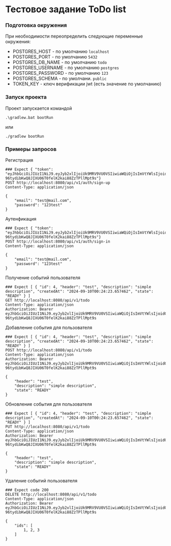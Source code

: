 # Тестовое задание ToDo list

### Подготовка окружения

При необходимости переопределить следующие переменные окружения:
* POSTGRES_HOST - по умолчанию `localhost`
* POSTGRES_PORT - по умолчанию `5432`
* POSTGRES_DB_NAME - по умолчанию `todo`
* POSTGRES_USERNAME - по умолчанию `postgres`
* POSTGRES_PASSWORD - по умолчанию `123`
* POSTGRES_SCHEMA - по умолчани. `public`
* TOKEN_KEY - ключ верификации jwt (есть значение по умолчанию)

### Запуск проекта
Проект запускается командой
```
.\gradlew.bat bootRun
```
или 
```
./gradlew bootRun
```

### Примеры запросов

Регистрация
```http request
### Expect { "token": "eyJhbGciOiJIUzI1NiJ9.eyJyb2xlIjoiUk9MRV9VU0VSIiwiaWQiOjIsImVtYWlsIjoidGVzdEBtYWlsLmNvbSIsInN1YiI6InRlc3RAbWFpbC5jb20iLCJpYXQiOjE3MjU5MDk3MDIsImV4cCI6MTcyNjA1MzcwMn0.uy-96tydibKwQ8JIXU06T0felK2kai88ZzTPllMpt9s"}
POST http://localhost:8080/api/v1/auth/sign-up
Content-Type: application/json

{
    "email": "test@mail.com",
    "password": "123test"
}
```

Аутенфикация
```http request
### Expect { "token": "eyJhbGciOiJIUzI1NiJ9.eyJyb2xlIjoiUk9MRV9VU0VSIiwiaWQiOjIsImVtYWlsIjoidGVzdEBtYWlsLmNvbSIsInN1YiI6InRlc3RAbWFpbC5jb20iLCJpYXQiOjE3MjU5MDk3MDIsImV4cCI6MTcyNjA1MzcwMn0.uy-96tydibKwQ8JIXU06T0felK2kai88ZzTPllMpt9s"}
POST http://localhost:8080/api/v1/auth/sign-in
Content-Type: application/json

{
    "email": "test@mail.com",
    "password": "123test"
}
```

Получение событий пользователя
```http request
### Expect [ { "id": 4, "header": "test", "description": "simple description", "createdAt": "2024-09-10T00:24:23.657462", "state": "READY" } ]
GET http://localhost:8080/api/v1/todo
Content-Type: application/json
Authorization: Bearer eyJhbGciOiJIUzI1NiJ9.eyJyb2xlIjoiUk9MRV9VU0VSIiwiaWQiOjIsImVtYWlsIjoidGVzdEBtYWlsLmNvbSIsInN1YiI6InRlc3RAbWFpbC5jb20iLCJpYXQiOjE3MjU5MDk3MDIsImV4cCI6MTcyNjA1MzcwMn0.uy-96tydibKwQ8JIXU06T0felK2kai88ZzTPllMpt9s
```

Добавление события для пользователя
```http request
### Expect [ { "id": 4, "header": "test", "description": "simple description", "createdAt": "2024-09-10T00:24:23.657462", "state": "READY" } ]
POST http://localhost:8080/api/v1/todo
Content-Type: application/json
Authorization: Bearer eyJhbGciOiJIUzI1NiJ9.eyJyb2xlIjoiUk9MRV9VU0VSIiwiaWQiOjIsImVtYWlsIjoidGVzdEBtYWlsLmNvbSIsInN1YiI6InRlc3RAbWFpbC5jb20iLCJpYXQiOjE3MjU5MDk3MDIsImV4cCI6MTcyNjA1MzcwMn0.uy-96tydibKwQ8JIXU06T0felK2kai88ZzTPllMpt9s

{
    "header": "test",
    "description": "simple description",
    "state": "READY"
}
```

Обновление события для пользователя
```http request
### Expect [ { "id": 4, "header": "test", "description": "simple description", "createdAt": "2024-09-10T00:24:23.657462", "state": "READY" } ]
PUT http://localhost:8080/api/v1/todo
Content-Type: application/json
Authorization: Bearer eyJhbGciOiJIUzI1NiJ9.eyJyb2xlIjoiUk9MRV9VU0VSIiwiaWQiOjIsImVtYWlsIjoidGVzdEBtYWlsLmNvbSIsInN1YiI6InRlc3RAbWFpbC5jb20iLCJpYXQiOjE3MjU5MDk3MDIsImV4cCI6MTcyNjA1MzcwMn0.uy-96tydibKwQ8JIXU06T0felK2kai88ZzTPllMpt9s

{
    "header": "test",
    "description": "simple description",
    "state": "READY"
}
```

Удаление событий пользователя
```http request
### Expect code 200
DELETE http://localhost:8080/api/v1/todo
Content-Type: application/json
Authorization: Bearer eyJhbGciOiJIUzI1NiJ9.eyJyb2xlIjoiUk9MRV9VU0VSIiwiaWQiOjIsImVtYWlsIjoidGVzdEBtYWlsLmNvbSIsInN1YiI6InRlc3RAbWFpbC5jb20iLCJpYXQiOjE3MjU5MDk3MDIsImV4cCI6MTcyNjA1MzcwMn0.uy-96tydibKwQ8JIXU06T0felK2kai88ZzTPllMpt9s

{
    "ids": [
        1, 2, 3
    ]
}
```